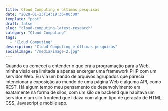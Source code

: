 ```yaml
---
title: Cloud Computing e últimas pesquisas
date: "2020-01-23T14:19:36+00:00"
template: "post"
draft: false
slug: "cloud-computing-latest-research"
category: "Cloud Computing"
tags:
  - "Cloud Computing"
description: "Cloud Computing e últimas pesquisas"
socialImage: "/media/image-2.jpg"
---
```


Quando eu comecei a entender o que era a programação para a Web, minha visão
era limitada a apenas enxergar uma framework PHP com um servidor Web. Eu via 
um bando de arquivos agrupados que parecia intencionar a exposição ao mundo 
de uma página Web e alguma API, como REST. Há algum tempo meu pensamento
de desenvolvimento era exatamente na forma de silos, com um silo de backend
que habitava um servidor e um silo frontend que lidava com algum tipo de geração
de HTML, CSS, Javascript e mobile app.  